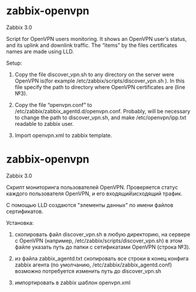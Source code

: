 # zabbix-openvpn 
Zabbix 3.0

Script for OpenVPN users monitoring.
It shows an OpenVPN user’s status, and its uplink and downlink traffic.
The “items” by the files certificates names are made using LLD.

Setup:

1)	 Copy the file discover_vpn.sh to any directory on the server were  OpenVPN  is(for example	/etc/zabbix/scripts/discover_vpn.sh ). In this file specify the path to directory where OpenVPN certificates are (line №3).

2)	 Copy the file “openvpn.conf” to /etc/zabbix/zabbix_agentd.d/openvpn.conf. Probably, will be necessary to change the path to  discover_vpn.sh, and make /etc/openvpn/ipp.txt readable to zabbix user.

3)	 Import openvpn.xml to zabbix template.

# zabbix-openvpn 
Zabbix 3.0

Скрипт мониторинга пользователей OpenVPN.
Проверяется статус каждого пользователя OpenVPN, и его входящий\исходящий трафик.

С помощью LLD создаются "элементы данных" по имени файлов сертификатов.

Установка:
1)	скопировать файл discover_vpn.sh в любую директорию, на сервере с OpenVPN (например, /etc/zabbix/scripts/discover_vpn.sh)
	в этом файле указать путь до папки с сетификатами OpenVPN (строка №3).
	
2)	из файла zabbix_agentd.txt скопировать все строки в конец конфига zabbix агента (по умолчанию, /etc/zabbix/zabbix_agentd.conf)
	возможно потребуется изменить путь до discover_vpn.sh
	
3)	импортировать в zabbix шаблон openvpn.xml
